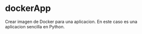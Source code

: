 # dockerApp
Crear imagen de Docker para una aplicacion. En este caso es una aplicacion sencilla en Python.
